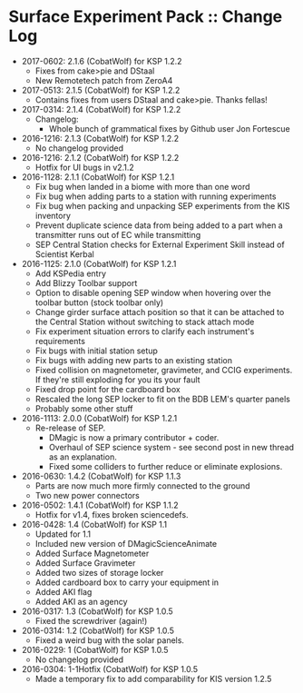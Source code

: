 # Surface Experiment Pack :: Change Log

* 2017-0602: 2.1.6 (CobatWolf) for KSP 1.2.2
	+ Fixes from cake>pie and DStaal
	+ New Remotetech patch from ZeroA4
* 2017-0513: 2.1.5 (CobatWolf) for KSP 1.2.2
	+ Contains fixes from users DStaal and cake>pie. Thanks fellas!
* 2017-0314: 2.1.4 (CobatWolf) for KSP 1.2.2
	+ Changelog:
		- Whole bunch of grammatical fixes by Github user Jon Fortescue
* 2016-1216: 2.1.3 (CobatWolf) for KSP 1.2.2
	+ No changelog provided
* 2016-1216: 2.1.2 (CobatWolf) for KSP 1.2.2
	+ Hotfix for UI bugs in v2.1.2
* 2016-1128: 2.1.1 (CobatWolf) for KSP 1.2.1
	+ Fix bug when landed in a biome with more than one word
	+ Fix bug when adding parts to a station with running experiments
	+ Fix bug when packing and unpacking SEP experiments from the KIS inventory
	+ Prevent duplicate science data from being added to a part when a transmitter runs out of EC while transmitting
	+ SEP Central Station checks for External Experiment Skill instead of Scientist Kerbal
* 2016-1125: 2.1.0 (CobatWolf) for KSP 1.2.1
	+ Add KSPedia entry
	+ Add Blizzy Toolbar support
	+ Option to disable opening SEP window when hovering over the toolbar button (stock toolbar only)
	+ Change girder surface attach position so that it can be attached to the Central Station without switching to stack attach mode
	+ Fix experiment situation errors to clarify each instrument's requirements
	+ Fix bugs with initial station setup
	+ Fix bugs with adding new parts to an existing station
	+ Fixed collision on magnetometer, gravimeter, and CCIG experiments. If they're still exploding for you its your fault
	+ Fixed drop point for the cardboard box
	+ Rescaled the long SEP locker to fit on the BDB LEM's quarter panels
	+ Probably some other stuff
* 2016-1113: 2.0.0 (CobatWolf) for KSP 1.2.1
	+ Re-release of SEP.
		- DMagic is now a primary contributor + coder.
		- Overhaul of SEP science system - see second post in new thread as an explanation.
		- Fixed some colliders to further reduce or eliminate explosions.
* 2016-0630: 1.4.2 (CobatWolf) for KSP 1.1.3
	+ Parts are now much more firmly connected to the ground
	+ Two new power connectors
* 2016-0502: 1.4.1 (CobatWolf) for KSP 1.1.2
	+ Hotfix for v1.4, fixes broken sciencedefs.
* 2016-0428: 1.4 (CobatWolf) for KSP 1.1
	+ Updated for 1.1
	+ Included new version of DMagicScienceAnimate
	+ Added Surface Magnetometer
	+ Added Surface Gravimeter
	+ Added two sizes of storage locker
	+ Added cardboard box to carry your equipment in
	+ Added AKI flag
	+ Added AKI as an agency
* 2016-0317: 1.3 (CobatWolf) for KSP 1.0.5
	+ Fixed the screwdriver (again!)
* 2016-0314: 1.2 (CobatWolf) for KSP 1.0.5
	+ Fixed a weird bug with the solar panels.
* 2016-0229: 1 (CobatWolf) for KSP 1.0.5
	+ No changelog provided
* 2016-0304: 1-1Hotfix (CobatWolf) for KSP 1.0.5
	+ Made a temporary fix to add comparability for KIS version 1.2.5
